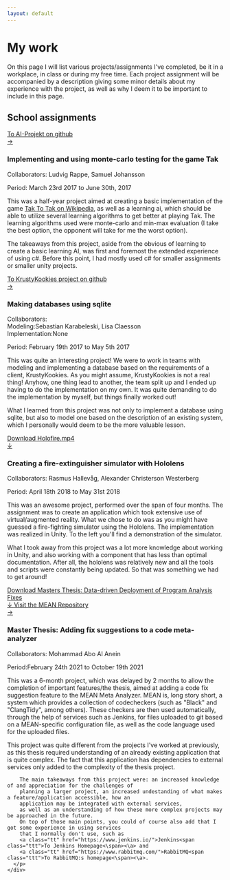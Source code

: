 ```yaml
---
layout: default
---
```

<h1>My work</h1>
<p>
  On this page I will list various projects/assignments I've completed, be it in a workplace, in class or during my free time.
  Each project assignment will be accompanied by a description giving some minor details about my experience with the project, 
  as well as why I deem it to be important to include in this page.
</p>
<h2>School assignments</h2>
<div class="container">
  <div class="row">
    <div class="col-3">
	  <a class="darkbtn" href="https://github.com/evilhunter93/EDAN70-AI-Projekt">To AI-Projekt on github<br>&rarr;</a>
	</div>
	<div class="col-9">
	  <h3>Implementing and using monte-carlo testing for the game Tak</h3>
	  <p>Collaborators: Ludvig Rappe, Samuel Johansson</p>
	  <p>Period: March 23rd 2017 to June 30th, 2017 </p>
	  <p>
	  This was a half-year project aimed at creating a basic implementation
	  of the game <a class="tt" href="https://en.wikipedia.org/wiki/Tak_(game)">Tak <span class="ttt">To Tak on Wikipedia</span></a>, as well as
	  a learning ai, which should be able to utilize several learning algorithms to get better at playing Tak.
	  The learning algorithms used were monte-carlo and min-max evaluation 
	  (I take the best option, the opponent will take for me the worst option).
	  </p>
	  <p>
	  The takeaways from this project, aside from the obvious of learning to create a basic learning AI, was first and foremost
	  the extended experience of using c#. Before this point, I had mostly used c# for smaller assignments or smaller unity projects.
	  </p>
	</div>
  </div>
  <div class="row">
	<div class="col-3">
	  <a class="darkbtn" href="https://github.com/evilhunter93/MyEDA216">To KrustyKookies project on github<br>&rarr;</a>
	</div>
	<div class="col-9">
	  <h3>Making databases using sqlite</h3>
	  <p>Collaborators:<br>Modeling:Sebastian Karabeleski, Lisa Claesson<br>Implementation:None</p>
	  <p>Period: February 19th 2017 to May 5th 2017</p>
	  <p>
	    This was quite an interesting project! 
		We were to work in teams with modeling and implementing a database based on the requirements of a client, KrustyKookies. 
		As you might assume, KrustyKookies is not a real thing! 
		Anyhow, one thing lead to another, the team split up and I ended up having to do the implementation on my own. 
		It was quite demanding to do the implementation by myself, but things finally worked out!
      </p>
	  <p>
	  What I learned from this project was not only to implement a database using sqlite, but also to model one based
	  on the description of an existing system, which I personally would deem to be the more valuable lesson.
	  </p>
	</div>
  </div>
  <div class="row">
    <div class="col-3">
	  <a class="darkbtn" href="/assets/videos/HoloFire.mp4">Download Holofire.mp4<br>&darr;</a>
	</div>
	<div class="col-9">
	  <h3>Creating a fire-extinguisher simulator with Hololens</h3>
	  <p>Collaborators: Rasmus Hallevåg, Alexander Christerson Westerberg</p>
	  <p>Period: April 18th 2018 to May 31st 2018</p>
	  <p>This was an awesome project, performed over the span of four months. The assignment was to create an application
	  which took extensive use of virtual/augmented reality. What we chose to do was as you might have guessed a fire-fighting simulator
	  using the Hololens. The implementation was realized in Unity. To the left you'll find a demonstration of the simulator.</p>
	  <p>
	  What I took away from this project was a lot more knowledge about working in Unity, 
	  and also working with a component that has less than optimal documentation. 
	  After all, the hololens was relatively new and all the tools and scripts were constantly being updated. 
	  So that was something we had to get around!
	  </p>
	</div>
  </div>
  <div class="row">
	<div class="col-3">
	  <a class="darkbtn" href="/assets/documents/Data-driven Deployment of Program Analysis Fixes.pdf">
	    Download Masters Thesis: Data-driven Deployment of Program Analysis Fixes<br>&darr;
	  </a>
	  <a class="darkbtn" href="https://gitlab.com/lund-university/mean">Visit the MEAN Repository<br>&rarr;</a>
	</div>
	<div class="col-9">
	  <h3>Master Thesis: Adding fix suggestions to a code meta-analyzer</h3>
	  <p>Collaborators: Mohammad Abo Al Anein</p>
	  <p>Period:February 24th 2021 to October 19th 2021</p>
	  <p>
	    This was a 6-month project, 
		which was delayed by 2 months to allow the completion of important features/the thesis, 
		aimed at adding a code fix suggestion feature to the MEAN Meta Analyzer. 
		MEAN is, long story short, a system which provides a collection of codecheckers 
		(such as "Black" and "ClangTidy", among others). These checkers are then used automatically, 
		through the help of services such as Jenkins, 
		for files uploaded to git based on a MEAN-specific configuration file, 
		as well as the code language used for the uploaded files.
	  </p>
	  <p>
		This project was quite different from the projects I've worked at previously,
		as this thesis required understanding of an already existing application that is quite complex.
		The fact that this application has dependencies to external services only added to the complexity
		of the thesis project.
		
		The main takeaways from this project were: an increased knowledge of and appreciation for the challenges of
		planning a larger project, an increased undestanding of what makes a feature/application accessible, how an
		application may be integrated with external services,
		as well as an understanding of how these more complex projects may be approached in the future.
		On top of those main points, you could of course also add that I got some experience in using services
		that I normally don't use, such as 
		<a class="tt" href="https://www.jenkins.io/">Jenkins<span class="ttt">To Jenkins Homepage<\span><\a> and 
		<a class="tt" href="https://www.rabbitmq.com/">RabbitMQ<span class="ttt">To RabbitMQ:s homepage<\span><\a>.
	  </p>
	</div>
  </div>
</div>
